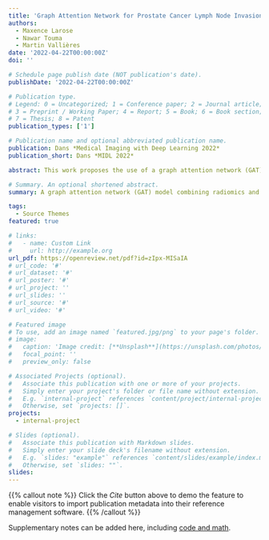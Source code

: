 ```yaml
---
title: 'Graph Attention Network for Prostate Cancer Lymph Node Invasion Prediction'
authors:
  - Maxence Larose
  - Nawar Touma
  - Martin Vallières
date: '2022-04-22T00:00:00Z'
doi: ''

# Schedule page publish date (NOT publication's date).
publishDate: '2022-04-22T00:00:00Z'

# Publication type.
# Legend: 0 = Uncategorized; 1 = Conference paper; 2 = Journal article;
# 3 = Preprint / Working Paper; 4 = Report; 5 = Book; 6 = Book section;
# 7 = Thesis; 8 = Patent
publication_types: ['1']

# Publication name and optional abbreviated publication name.
publication: Dans *Medical Imaging with Deep Learning 2022*
publication_short: Dans *MIDL 2022*

abstract: This work proposes the use of a graph attention network (GAT) model combining radiomics and clinical data to improve the performance and interpretability of lymph node invasion (LNI) prediction in high-grade prostate cancer (PCa). Experiments were conducted using an in-house dataset of 170 high-grade PCa (Gleason ≥ 8), each with FDG-PET/CT images acquired prior to prostatectomy. To ensure interpretable connections between patients, the graph structure was constructed by merging the most important radiomic shape-based CT feature and first-order intensity-based PET feature to the clinically relevant features. The performance of the GAT model was compared to random forest (RF) and support vector machine (SVM) classifiers. On the 30 patients test set, the models reached {AUC=0.765, bACC= 0.705}, {AUC=0.748, bACC=0.66} and {AUC=0.725,bACC=0.725} for the GAT, RF and SVM models respectively. Even though SVM achieved higher balanced accuracy than GAT, the predictions made by the latter are more interpretable through the graph structure and attention mechanism.

# Summary. An optional shortened abstract.
summary: A graph attention network (GAT) model combining radiomics and clinical data to improve the performance and interpretability of lymph node invasion prediction in high-grade prostate cancer.

tags:
  - Source Themes
featured: true

# links:
#   - name: Custom Link
#     url: http://example.org
url_pdf: https://openreview.net/pdf?id=zIpx-MISaIA
# url_code: '#'
# url_dataset: '#'
# url_poster: '#'
# url_project: ''
# url_slides: ''
# url_source: '#'
# url_video: '#'

# Featured image
# To use, add an image named `featured.jpg/png` to your page's folder.
# image:
#   caption: 'Image credit: [**Unsplash**](https://unsplash.com/photos/pLCdAaMFLTE)'
#   focal_point: ''
#   preview_only: false

# Associated Projects (optional).
#   Associate this publication with one or more of your projects.
#   Simply enter your project's folder or file name without extension.
#   E.g. `internal-project` references `content/project/internal-project/index.md`.
#   Otherwise, set `projects: []`.
projects:
  - internal-project

# Slides (optional).
#   Associate this publication with Markdown slides.
#   Simply enter your slide deck's filename without extension.
#   E.g. `slides: "example"` references `content/slides/example/index.md`.
#   Otherwise, set `slides: ""`.
slides:
---
```


{{% callout note %}}
Click the _Cite_ button above to demo the feature to enable visitors to import publication metadata into their reference management software.
{{% /callout %}}

Supplementary notes can be added here, including [code and math](https://wowchemy.com/docs/content/writing-markdown-latex/).
